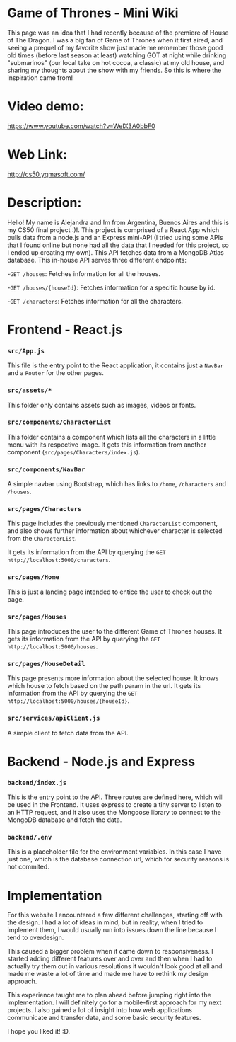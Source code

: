 # Game of Thrones - Mini Wiki
This page was an idea that I had recently because of the premiere of House of The Dragon. I was a big fan of Game of Thrones when it first aired, and seeing a prequel of my favorite show just made me remember those good old times (before last season at least) watching GOT at night while drinking "submarinos" (our local take on hot cocoa, a classic) at my old house, and sharing my thoughts about the show with my friends. So this is where the inspiration came from!

# Video demo:
https://www.youtube.com/watch?v=WelX3A0bbF0

# Web Link:
http://cs50.ygmasoft.com/

# Description:

Hello! My name is Alejandra and Im from Argentina, Buenos Aires and this is my CS50 final project :)!. This project is comprised of a React App which pulls data from a node.js and an Express mini-API (I tried using some APIs that I found online but none had all the data that I needed for this project, so I ended up creating my own). This API fetches data from a MongoDB Atlas database. This in-house API serves three different endpoints: 

-`GET /houses`: Fetches information for all the houses.

-`GET /houses/{houseId}`: Fetches information for a specific house by id.

-`GET /characters`: Fetches information for all the characters.

# Frontend - React.js
### `src/App.js`
This file is the entry point to the React application, it contains just a `NavBar` and a `Router` for the other pages. 

### `src/assets/*`
This folder only contains assets such as images, videos or fonts.

### `src/components/CharacterList`
This folder contains a component which lists all the characters in a little menu with its respective image. It gets this information from another component (`src/pages/Characters/index.js`).

### `src/components/NavBar`
A simple navbar using Bootstrap, which has links to `/home`, `/characters` and `/houses`.

### `src/pages/Characters`
This page includes the previously mentioned `CharacterList` component, and also shows further information about whichever character is selected from the `CharacterList`. 

It gets its information from the API by querying the `GET http://localhost:5000/characters`.

### `src/pages/Home`
This is just a landing page intended to entice the user to check out the page.

### `src/pages/Houses`
This page introduces the user to the different Game of Thrones houses. It gets its information from the API by querying the `GET http://localhost:5000/houses`.

### `src/pages/HouseDetail`
This page presents more information about the selected house. It knows which house to fetch based on the path param in the url.
It gets its information from the API by querying the `GET http://localhost:5000/houses/{houseId}`.

### `src/services/apiClient.js`
A simple client to fetch data from the API.

# Backend - Node.js and Express
### `backend/index.js`
This is the entry point to the API. Three routes are defined here, which will be used in the Frontend. It uses express to create a tiny server to listen to an HTTP request, and it also uses the Mongoose library to connect to the MongoDB database and fetch the data. 

### `backend/.env`
This is a placeholder file for the environment variables. In this case I have just one, which is the database connection url, which for security reasons is not commited.

# Implementation 
For this website I encountered a few different challenges, starting off with the design. I had a lot of ideas in mind, but in reality, when I tried to implement them, I would usually run into issues down the line because I tend to overdesign. 

This caused a bigger problem when it came down to responsiveness. I started adding different features over and over and then when I had to actually try them out in various resolutions it wouldn't look good at all and made me waste a lot of time and made me have to rethink my design approach. 

This experience taught me to plan ahead before jumping right into the implementation. I will definitely go for a mobile-first approach for my next projects. I also gained a lot of insight into how web applications communicate and transfer data, and some basic security features.

I hope you liked it! :D.

